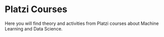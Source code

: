 # Platzi Courses
Here you will find theory and activities from Platzi courses about Machine Learning and Data Science.
